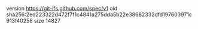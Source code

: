 version https://git-lfs.github.com/spec/v1
oid sha256:2ed223322d472f7f1c4841a275dda5b22e38682332dfd197603971c913f40258
size 14827
